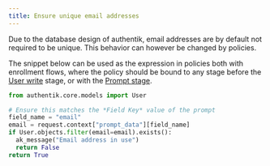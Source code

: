 ```yaml
---
title: Ensure unique email addresses
---
```


Due to the database design of authentik, email addresses are by default not required to be unique. This behavior can however be changed by policies.

The snippet below can be used as the expression in policies both with enrollment flows, where the policy should be bound to any stage before the [User write](../../add-secure-apps/flows-stages/stages/user_write.md) stage, or with the [Prompt stage](../../flow/stages/prompt/index.md).

```python
from authentik.core.models import User

# Ensure this matches the *Field Key* value of the prompt
field_name = "email"
email = request.context["prompt_data"][field_name]
if User.objects.filter(email=email).exists():
  ak_message("Email address in use")
  return False
return True
```
